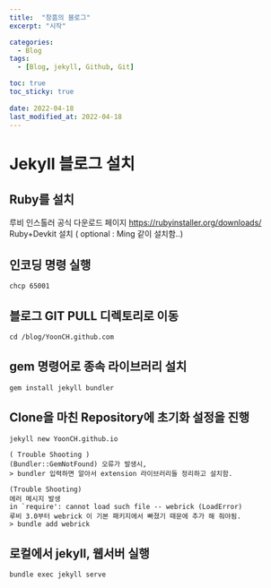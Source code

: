 ```yaml
---
title:  "창흠의 블로그"
excerpt: "시작"

categories:
  - Blog
tags:
  - [Blog, jekyll, Github, Git]

toc: true
toc_sticky: true
 
date: 2022-04-18
last_modified_at: 2022-04-18
---
```


# Jekyll 블로그 설치

## Ruby를 설치
루비 인스톨러 공식 다운로드 페이지 https://rubyinstaller.org/downloads/
Ruby+Devkit 설치
( optional : Ming 같이 설치함..)

## 인코딩 명령 실행
`chcp 65001`

## 블로그 GIT PULL 디렉토리로 이동 
`cd /blog/YoonCH.github.com`

## gem 명령어로 종속 라이브러리 설치
`gem install jekyll bundler`

## Clone을 마친 Repository에 초기화 설정을 진행
`jekyll new YoonCH.github.io`

```
( Trouble Shooting ) 
(Bundler::GemNotFound) 오류가 발생시,
> bundler 입력하면 알아서 extension 라이브러리들 정리하고 설치함.
```

```
(Trouble Shooting)
에러 메시지 발생
in `require': cannot load such file -- webrick (LoadError)
루비 3.0부터 webrick 이 기본 패키지에서 빠졌기 때문에 추가 해 줘야됨.
> bundle add webrick
```

## 로컬에서 jekyll, 웹서버 실행
`bundle exec jekyll serve`


